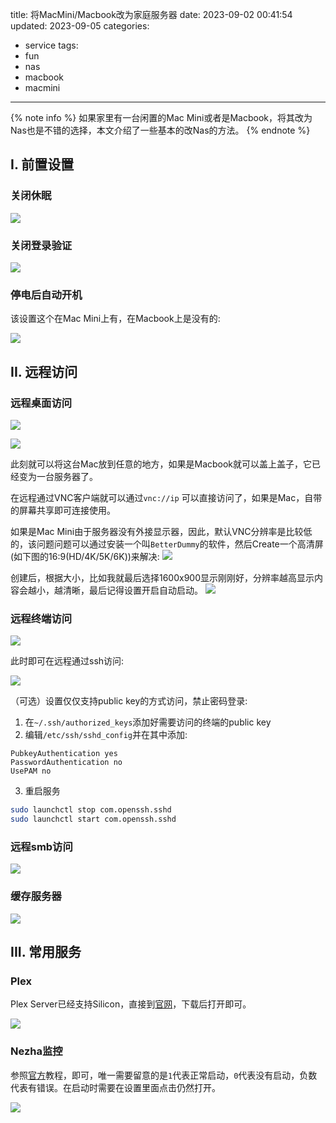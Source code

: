title: 将MacMini/Macbook改为家庭服务器
date: 2023-09-02 00:41:54
updated: 2023-09-05
categories:
- service
tags:
- fun
- nas
- macbook
- macmini

---

{% note info %} 如果家里有一台闲置的Mac Mini或者是Macbook，将其改为Nas也是不错的选择，本文介绍了一些基本的改Nas的方法。 {% endnote %}

<!-- more -->

## I. 前置设置

### 关闭休眠

![](/img/mac_to_nas_4b4e2319_0.png)

### 关闭登录验证

![](/img/mac_to_nas_47116094_1.png)

### 停电后自动开机

该设置这个在Mac Mini上有，在Macbook上是没有的:

![](/img/mac_to_nas_4f31556b_2.png)

## II. 远程访问

### 远程桌面访问

![](/img/mac_to_nas_8a8b8c51_3.png)

![](/img/mac_to_nas_b278e4be_4.png)

此刻就可以将这台Mac放到任意的地方，如果是Macbook就可以盖上盖子，它已经变为一台服务器了。

在远程通过VNC客户端就可以通过`vnc://ip` 可以直接访问了，如果是Mac，自带的屏幕共享即可连接使用。

如果是Mac Mini由于服务器没有外接显示器，因此，默认VNC分辨率是比较低的，该问题问题可以通过安装一个叫`BetterDummy`的软件，然后Create一个高清屏(如下图的16:9(HD/4K/5K/6K))来解决:
![](/img/mac_to_nas_ff85c5a3_5.png)

创建后，根据大小，比如我就最后选择1600x900显示刚刚好，分辨率越高显示内容会越小，越清晰，最后记得设置开启自动启动。
![](/img/mac_to_nas_71898fd0_6.png)

### 远程终端访问

![](/img/mac_to_nas_b49407f7_7.png)

此时即可在远程通过ssh访问:

![](/img/mac_to_nas_cd0ec930_8.png)

（可选）设置仅仅支持public key的方式访问，禁止密码登录:

1. 在`~/.ssh/authorized_keys`添加好需要访问的终端的public key
2. 编辑`/etc/ssh/sshd_config`并在其中添加:

```sshd_config
PubkeyAuthentication yes
PasswordAuthentication no
UsePAM no
```

3. 重启服务

```bash
sudo launchctl stop com.openssh.sshd
sudo launchctl start com.openssh.sshd
```

### 远程smb访问

![](/img/mac_to_nas_c8067a2b_9.png)

### 缓存服务器

![](/img/mac_to_nas_b55986f4_10.png)

## III. 常用服务

### Plex

Plex Server已经支持Silicon，直接到[官网](https://www.plex.tv/media-server-downloads/)，下载后打开即可。

![](/img/mac_to_nas_8fbdee35_11.png)

### Nezha监控

参照[官方](https://nezha.wiki/guide/agent.html#%E5%9C%A8-macos-%E4%B8%AD%E5%AE%89%E8%A3%85-agent)教程，即可，唯一需要留意的是`1`代表正常启动，`0`代表没有启动，负数代表有错误。在启动时需要在设置里面点击仍然打开。

![](/img/mac_to_nas_762e59a0_12.png)